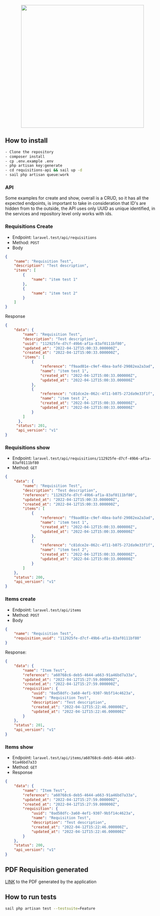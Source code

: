 <p align="center"><a href="https://laravel.com" target="_blank"><img src="https://raw.githubusercontent.com/laravel/art/master/logo-lockup/5%20SVG/2%20CMYK/1%20Full%20Color/laravel-logolockup-cmyk-red.svg" width="400"></a></p>

## How to install
``` bash
- Clone the repository 
- composer install
- cp .env.example .env
- php artisan key:generate
- cd requisitions-api && sail up -d
- sail php artisan queue:work
```

### API 
Some examples for create and show, overall is a CRUD, so it has all the expected endpoints, is important to take in consideration that
ID's are hidden from to the outside, the API uses only UUID as unique identified, in the services and repository level only works with ids.

### Requisitions Create
- Endpoint: `laravel.test/api/requisitions`
- Method: `POST`
- Body
``` JSON
{
    "name": "Requisition Test",
    "description": "Test description",
    "items": [
        {
            "name": "item test 1"
        },
        {
            "name": "item test 2"
        }
    ]
}
```
Response
``` JSON
{
    "data": {
        "name": "Requisition Test",
        "description": "Test description",
        "uuid": "112925fe-d7cf-49b6-af1a-83af0111bf80",
        "updated_at": "2022-04-12T15:00:33.000000Z",
        "created_at": "2022-04-12T15:00:33.000000Z",
        "items": [
            {
                "reference": "f9aad01e-c9ef-48ea-bafd-29082ea2a3ad",
                "name": "item test 1",
                "created_at": "2022-04-12T15:00:33.000000Z",
                "updated_at": "2022-04-12T15:00:33.000000Z"
            },
            {
                "reference": "c81dce2e-062c-4f11-b075-272da9e33f1f",
                "name": "item test 2",
                "created_at": "2022-04-12T15:00:33.000000Z",
                "updated_at": "2022-04-12T15:00:33.000000Z"
            }
        ]
      },
     "status": 201,
     "api_version": "v1"
}
```
### Requisitions show
- Endpoint: `laravel.test/api/requisitions/112925fe-d7cf-49b6-af1a-83af0111bf80`
- Method: `GET`
``` JSON
{    
    "data": {
        "name": "Requisition Test",
        "description": "Test description",
        "reference": "112925fe-d7cf-49b6-af1a-83af0111bf80",
        "updated_at": "2022-04-12T15:00:33.000000Z",
        "created_at": "2022-04-12T15:00:33.000000Z",
        "items": [
            {
                "reference": "f9aad01e-c9ef-48ea-bafd-29082ea2a3ad",
                "name": "item test 1",
                "created_at": "2022-04-12T15:00:33.000000Z",
                "updated_at": "2022-04-12T15:00:33.000000Z"
            },
            {
                "reference": "c81dce2e-062c-4f11-b075-272da9e33f1f",
                "name": "item test 2",
                "created_at": "2022-04-12T15:00:33.000000Z",
                "updated_at": "2022-04-12T15:00:33.000000Z"
            }
        ]
    },
    "status": 200,
    "api_version": "v1"
}
```
### Items create
- Endpoint: `laravel.test/api/items`
- Method: `POST`
- Body 
``` JSON
{
    "name": "Requisition Test",
    "requisition_uuid": "112925fe-d7cf-49b6-af1a-83af0111bf80"
}
```
Response:
``` JSON
{
    "data": {
        "name": "Item Test",
        "reference": "a60768c6-deb5-4644-a663-91a46bd7a33a",
        "updated_at": "2022-04-12T15:27:59.000000Z",
        "created_at": "2022-04-12T15:27:59.000000Z",
        "requisition": {
            "uuid": "0ad58dfc-3a60-4ef1-9307-9b5f14c4623a",
            "name": "Requisition Test",
            "description": "Test description",
            "created_at": "2022-04-12T15:22:46.000000Z",
            "updated_at": "2022-04-12T15:22:46.000000Z"
        }
    },
    "status": 201,
    "api_version": "v1"
}
```
### Items show
- Endpoint: `laravel.test/api/items/a60768c6-deb5-4644-a663-91a46bd7a33`
- Method: `GET`
- Response
``` JSON
{
    "data": {
        "name": "Item Test",
        "reference": "a60768c6-deb5-4644-a663-91a46bd7a33a",
        "updated_at": "2022-04-12T15:27:59.000000Z",
        "created_at": "2022-04-12T15:27:59.000000Z",
        "requisition": {
            "uuid": "0ad58dfc-3a60-4ef1-9307-9b5f14c4623a",
            "name": "Requisition Test",
            "description": "Test description",
            "created_at": "2022-04-12T15:22:46.000000Z",
            "updated_at": "2022-04-12T15:22:46.000000Z"
        }
    },
    "status": 200,
    "api_version": "v1"
}
```

## PDF Requisition generated
[LINK](https://github.com/moonrope/requisitions-api/blob/master/requisitions.pdf) to the PDF generated by the application


## How to run tests

``` bash
sail php artisan test --testsuite=Feature
```

